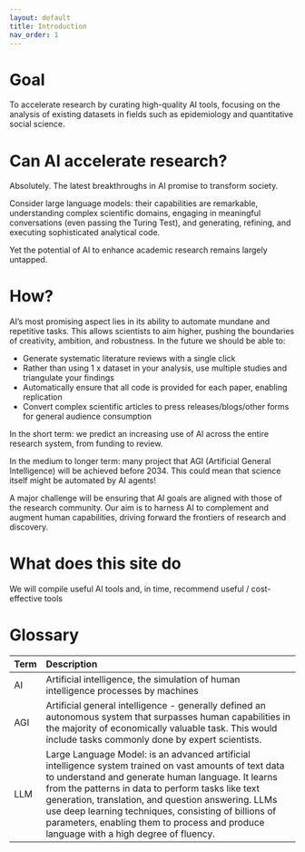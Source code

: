 ```yaml
---
layout: default
title: Introduction
nav_order: 1
---
```


# **Goal**
To accelerate research by curating high-quality AI tools, focusing on the analysis of existing datasets in fields such as epidemiology and quantitative social science.

# **Can AI accelerate research?**
Absolutely. The latest breakthroughs in AI promise to transform society. 

Consider large language models: their capabilities are remarkable, understanding complex scientific domains, engaging in meaningful conversations (even passing the Turing Test), and generating, refining, and executing sophisticated analytical code.

Yet the potential of AI to enhance academic research remains largely untapped.

# **How?**
AI’s most promising aspect lies in its ability to automate mundane and repetitive tasks. This allows scientists to aim higher, pushing the boundaries of creativity, ambition, and robustness. In the future we should be able to: 
<ul>
  <li> Generate systematic literature reviews with a single click </li>
  <li> Rather than using 1 x dataset in your analysis, use multiple studies and triangulate your findings </li>
  <li> Automatically ensure that all code is provided for each paper, enabling replication </li>
  <li> Convert complex scientific articles to press releases/blogs/other forms for general audience consumption </li>
</ul>

In the short term: we predict an increasing use of AI across the entire research system, from funding to review.

In the medium to longer term: many project that AGI (Artificial General Intelligence) will be achieved before 2034. This could mean that science itself might be automated by AI agents!

A major challenge will be ensuring that AI goals are aligned with those of the research community. Our aim is to harness AI to complement and augment human capabilities, driving forward the frontiers of research and discovery.

# **What does this site do**
We will compile useful AI tools and, in time, recommend useful / cost-effective tools 

# **Glossary** 

| Term      | Description  |
| :---            |      :---      |  
| AI | Artificial intelligence, the simulation of human intelligence processes by machines | 
| AGI | Artificial general intelligence - generally defined an autonomous system that surpasses human capabilities in the majority of economically valuable task. This would include tasks commonly done by expert scientists.|
| LLM | Large Language Model: is an advanced artificial intelligence system trained on vast amounts of text data to understand and generate human language. It learns from the patterns in data to perform tasks like text generation, translation, and question answering. LLMs use deep learning techniques, consisting of billions of parameters, enabling them to process and produce language with a high degree of fluency.|

